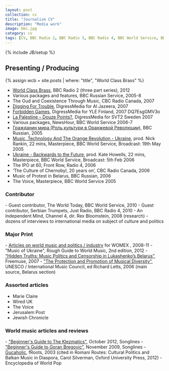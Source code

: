 ```yaml
---
layout: post
collection: cv
title: "Journalism CV"
description: "Media work"
image: bbc.jpg
category: cv
tags: [CV, BBC Radio 2, BBC Radio 3, BBC Radio 4, BBC World Service, BBC Russian Service, SVT2 Sweden, CBC Canada, Al Jazeera, UNESCO, Marie Claire, Jerusalem Post, Songlines, FRoots, Wired]
---
```

{% include JB/setup %}

<h2>Presenting / Producing</h2>
{% assign wcb = site.posts | where: "title", "World Class Brass" %}

- <a href="{{wcb.url}}"  >World Class Brass</a>, BBC Radio 2 (three part series), 2012
- Various packages and features, BBC Russian Service, 2005-8
- The Oud and Coexistence Through Music, CBC Radio Canada, 2007
- <a href="https://youtu.be/aRNAJCHxa7w">Digging For Trouble</a>, DigressMedia for Al Jazeera, 2007
- <a href="https://youtu.be/DQ7EsgGMV3o">Forbidden Games</a>, DigressMedia for YLE Finland, 2007
DQ7EsgGMV3o
- <a href="https://youtu.be/bS8Wdz1JPs8">La Palestine – Douze Points?</a>, DigressMedia for SVT2 Sweden 2007
- Various packages, NewsHour, BBC World Service 2006-7
- <a href="http://www.bbc.com/russian/radio/2009/07/090717_archive_society_citizen_walton">Гражданин мира (Роль культури в Оранжевой Революции)</a>, BBC Russian, 2005
- <a href="http://worldservice.prototyping.bbc.co.uk/programmes/X0667145">Music, Technology And The Orange Revolution - Ukraine</a>, prod. Nick Rankin, 22 mins, Masterpiece, BBC World Service, Broadcast: 19th May 2005 
- <a href="http://worldservice.prototyping.bbc.co.uk/programmes/X0686663">Ukraine - Backwards to the Future</a>, prod. Kate Howells, 22 mins, Masterpiece, BBC World Service, Broadcast: 5th Feb 2006
- The IPO at 60, Front Row, Radio 4, 2006
- ‘The Culture of Chernobyl, 20 years on’, CBC Radio Canada, 2006
- Music of Protest in Belarus, BBC Russian, 2006
- The Voice, Masterpiece, BBC World Service 2005

<h3>Contributor</h3>
- Guest contributor, The World Today, BBC World Service, 2010
- Guest contributor, Serbian Trumpets, Just Radio, BBC Radio 4, 2010
- An Independent Mind, Channel 4, dir. Rex Bloomstein, 2008 (research)
- dozens of interviews to international media on subject of culture and politics 

<h3>Major Print</h3>
- <a href='/categories.html#WOMEXGuide-ref'>Articles on world music and politics / industry</a> for WOMEX , 2008-11
- "Music of Ukraine", Rough Guide to World Music, 2nd edition, 2012
- <a href='http://freemuse.org/graphics/Publications/PDF/Freemuse_Belarus-report.pdf' target='_blank'>“Hidden Truths: Music Politics and Censorship in Lukashenko’s Belarus”</a>, Freemuse, 2007
- <a href='http://www.imc-cim.org/programmes/imc_diversity_report.pdf' target='_blank'>"The Protection and Promotion of Musical Diversity"</a>, UNESCO / International Music Council, ed Richard Letts, 2006 (main source, Belarus section)


<h3>Assorted articles</h3>

- Marie Claire
- Wired UK
- The Voice
- Jerusalem Post
- Jewish Chronicle

<h3>World music articles and reviews</h3>
- <a href="http://www.songlines.co.uk/documents/beginners-guides/klezmatics.pdf"> "Beginner's Guide to The Klezmatics"</a>, October 2012, Songlines 
- <a href="http://www.songlines.co.uk/documents/beginners-guides/GoranBregovic.pdf"> "Beginner's Guide to Goran Bregovic"</a>, November 2009, Songlines 
- <a href="{{site.tags['Guca'][0].url}}"> Gucaholic</a>, fRoots, 2003 (cited in Romani Routes: Cultural Politics and Balkan Music in Diaspora, Carol Silverman, Oxford University Press, 2012) 
- Encyclopedia of World Pop




